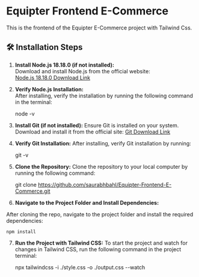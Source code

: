 # Equipter Frontend E-Commerce

This is the frontend of the Equipter E-Commerce project with Tailwind Css.

## 🛠️ Installation Steps

1. **Install Node.js 18.18.0 (if not installed):**  
   Download and install Node.js from the official website:  
   [Node.js 18.18.0 Download Link](https://nodejs.org/en/download/package-manager)

2. **Verify Node.js Installation:**  
   After installing, verify the installation by running the following command in the terminal:
  
   node -v

3. **Install Git (if not installed):**
Ensure Git is installed on your system. Download and install it from the official site:
[Git Download Link](https://git-scm.com/download/win)


4. **Verify Git Installation:**
After installing, verify Git installation by running:

    git -v 

5. **Clone the Repository:**
Clone the repository to your local computer by running the following command:

    git clone https://github.com/saurabhbahl/Equipter-Frontend-E-Commerce.git

6. **Navigate to the Project Folder and Install Dependencies:**

After cloning the repo, navigate to the project folder and install the required dependencies:

    npm install

7. **Run the Project with Tailwind CSS:**
To start the project and watch for changes in Tailwind CSS, run the following command in the project terminal:


    npx tailwindcss -i ./style.css -o ./output.css --watch

